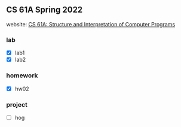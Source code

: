 CS 61A Spring 2022
--
website: [CS 61A: Structure and Interpretation of Computer Programs](https://cs61a.org/)
### lab
- [x] lab1
- [x] lab2
### homework
- [x] hw02
### project
- [ ] hog
